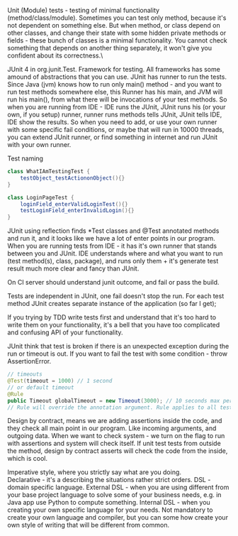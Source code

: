 Unit (Module) tests - testing of minimal functionality (method/class/module). Sometimes you can test only method, 
because it's not dependent on something else. But when method, or class depend on other classes, and change their state
with some hidden private methods or fields - these bunch of classes is a minimal functionality. You cannot check 
something that depends on another thing separately, it won't give you confident about its correctness.\

JUnit 4
in org.junit.Test.
Framework for testing. All frameworks has some amound of abstractions that you can use.
JUnit has runner to run the tests.
Since Java (jvm) knows how to run only main() method - and you want to run test methods somewhere else, this Runner has
his main, and JVM will run his main(), from what there will be invocations of your test methods.
So when you are running from IDE - IDE runs the JUnit, JUnit runs his (or your own, if you setup) runner, runner runs 
methods tells JUnit, JUnit tells IDE, IDE show the results.
So when you need to add, or use your own runner with some specific fail conditions, or maybe that will run in 10000 
threads, you can extend JUnit runner, or find something in internet and run JUnit with your own runner.

Test naming
```java
class WhatIAmTestingTest {
    testObject_testActiononObject(){}
}

class LoginPageTest {
    loginField_enterValidLoginTest(){}   
    testLoginField_enterInvalidLogin(){}
}
```

JUnit using reflection finds *Test classes and @Test annotated methods and run it, and it looks like we have a lot of 
enter points in our program. 
When you are running tests from IDE - it has it's own runner that stands between you and JUnit. IDE understands where
and what you want to run (test method(s), class, package), and runs only them + it's generate test result much more 
clear and fancy than JUnit.

On CI server should understand junit outcome, and fail or pass the build.

Tests are independent in JUnit, one fail doesn't stop the run. For each test method JUnit creates separate instance of 
the application (so far I get);

If you trying by TDD write tests first and understand that it's too hard to write them on your functionality, it's a 
bell that you have too complicated and confusing API of your functionality.

JUnit think that test is broken if there is an unexpected exception during the run or timeout is out.
If you want to fail the test with some condition - throw AssertionError.
```java
// timeouts
@Test(timeout = 1000) // 1 second
// or default timeout
@Rule
public Timeout globalTimeout = new Timeout(3000); // 10 seconds max per test method
// Rule will override the annotation argument. Rule applies to all test cases in the test class
```

Design by contract, means we are adding assertions inside the code, and they check all main point in our program. Like 
incoming arguments, and outgoing data. When we want to check system - we turn on the flag to run with assertions and
system will check itself. If unit test tests from outside the method, design by contract asserts will check the code from
the inside, which is cool. 

Imperative style, where you strictly say what are you doing.  
Declarative - it's a describing the situations rather strict orders.
DSL - domain specific language.
 External DSL - when you are using different from your base project language to solve some of your business needs,
 e.g. in Java app use Python to compute something.
 Internal DSL - when you creating your own specific language for your needs. Not mandatory to create your own language
 and compiler, but you can some how create your own style of writing that will be different from common. 
